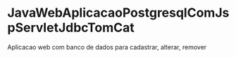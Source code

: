 # JavaWebAplicacaoPostgresqlComJspServletJdbcTomCat
Aplicacao web com banco de dados para cadastrar, alterar, remover
